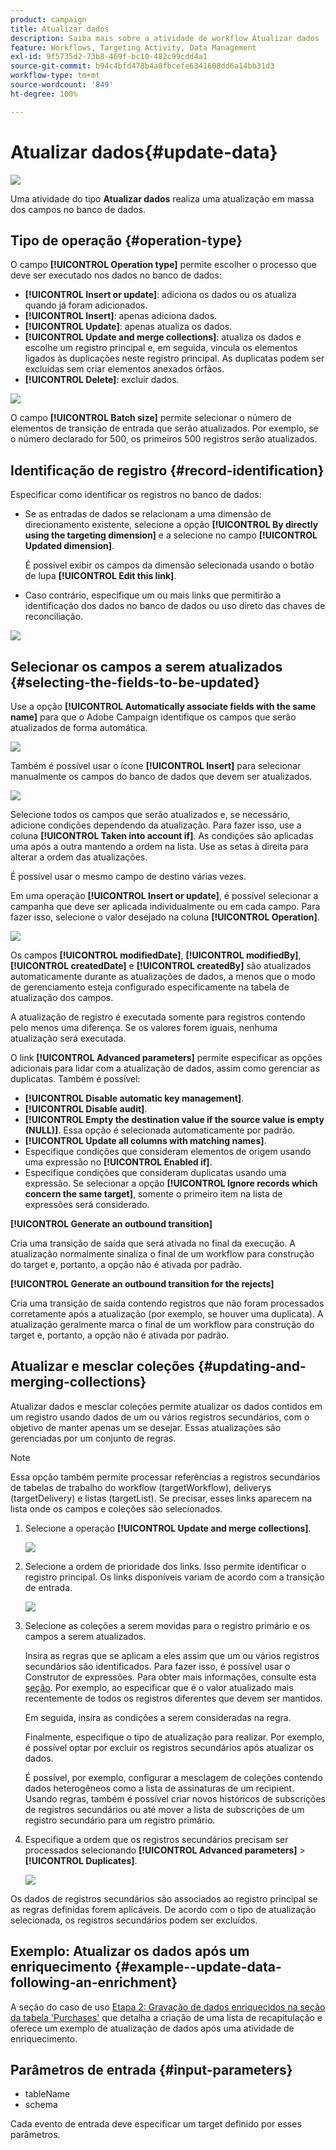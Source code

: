 ```yaml
---
product: campaign
title: Atualizar dados
description: Saiba mais sobre a atividade de workflow Atualizar dados
feature: Workflows, Targeting Activity, Data Management
exl-id: 9f5735d2-73b8-469f-bc10-482c99cdd4a1
source-git-commit: b94c4bfd478b4a8fbcefe6341608dd6a14bb31d3
workflow-type: tm+mt
source-wordcount: '849'
ht-degree: 100%

---
```


# Atualizar dados{#update-data}

![](../../assets/common.svg)

Uma atividade do tipo **Atualizar dados** realiza uma atualização em massa dos campos no banco de dados.

## Tipo de operação {#operation-type}

O campo **[!UICONTROL Operation type]** permite escolher o processo que deve ser executado nos dados no banco de dados:

* **[!UICONTROL Insert or update]**: adiciona os dados ou os atualiza quando já foram adicionados.
* **[!UICONTROL Insert]**: apenas adiciona dados.
* **[!UICONTROL Update]**: apenas atualiza os dados.
* **[!UICONTROL Update and merge collections]**: atualiza os dados e escolhe um registro principal e, em seguida, vincula os elementos ligados às duplicações neste registro principal. As duplicatas podem ser excluídas sem criar elementos anexados órfãos.
* **[!UICONTROL Delete]**: excluir dados.

![](assets/s_advuser_update_data_1.png)

O campo **[!UICONTROL Batch size]** permite selecionar o número de elementos de transição de entrada que serão atualizados. Por exemplo, se o número declarado for 500, os primeiros 500 registros serão atualizados.

## Identificação de registro {#record-identification}

Especificar como identificar os registros no banco de dados:

* Se as entradas de dados se relacionam a uma dimensão de direcionamento existente, selecione a opção **[!UICONTROL By directly using the targeting dimension]** e a selecione no campo **[!UICONTROL Updated dimension]**.

   É possível exibir os campos da dimensão selecionada usando o botão de lupa **[!UICONTROL Edit this link]**.

* Caso contrário, especifique um ou mais links que permitirão a identificação dos dados no banco de dados ou uso direto das chaves de reconciliação.

![](assets/s_advuser_update_data_2.png)

## Selecionar os campos a serem atualizados {#selecting-the-fields-to-be-updated}

Use a opção **[!UICONTROL Automatically associate fields with the same name]** para que o Adobe Campaign identifique os campos que serão atualizados de forma automática.

![](assets/s_advuser_update_data_3b.png)

Também é possível usar o ícone **[!UICONTROL Insert]** para selecionar manualmente os campos do banco de dados que devem ser atualizados.

![](assets/s_advuser_update_data_3.png)

Selecione todos os campos que serão atualizados e, se necessário, adicione condições dependendo da atualização. Para fazer isso, use a coluna **[!UICONTROL Taken into account if]**. As condições são aplicadas uma após a outra mantendo a ordem na lista. Use as setas à direita para alterar a ordem das atualizações.

É possível usar o mesmo campo de destino várias vezes.

Em uma operação **[!UICONTROL Insert or update]**, é possível selecionar a campanha que deve ser aplicada individualmente ou em cada campo. Para fazer isso, selecione o valor desejado na coluna **[!UICONTROL Operation]**.

![](assets/s_advuser_update_data_5.png)

Os campos **[!UICONTROL modifiedDate]**, **[!UICONTROL modifiedBy]**, **[!UICONTROL createdDate]** e **[!UICONTROL createdBy]** são atualizados automaticamente durante as atualizações de dados, a menos que o modo de gerenciamento esteja configurado especificamente na tabela de atualização dos campos.

A atualização de registro é executada somente para registros contendo pelo menos uma diferença. Se os valores forem iguais, nenhuma atualização será executada.

O link **[!UICONTROL Advanced parameters]** permite especificar as opções adicionais para lidar com a atualização de dados, assim como gerenciar as duplicatas. Também é possível:

* **[!UICONTROL Disable automatic key management]**.
* **[!UICONTROL Disable audit]**.
* **[!UICONTROL Empty the destination value if the source value is empty (NULL)]**. Essa opção é selecionada automaticamente por padrão.
* **[!UICONTROL Update all columns with matching names]**.
* Especifique condições que consideram elementos de origem usando uma expressão no **[!UICONTROL Enabled if]**.
* Especifique condições que consideram duplicatas usando uma expressão. Se selecionar a opção **[!UICONTROL Ignore records which concern the same target]**, somente o primeiro item na lista de expressões será considerado.

**[!UICONTROL Generate an outbound transition]**

Cria uma transição de saída que será ativada no final da execução. A atualização normalmente sinaliza o final de um workflow para construção do target e, portanto, a opção não é ativada por padrão.

**[!UICONTROL Generate an outbound transition for the rejects]**

Cria uma transição de saída contendo registros que não foram processados corretamente após a atualização (por exemplo, se houver uma duplicata). A atualização geralmente marca o final de um workflow para construção do target e, portanto, a opção não é ativada por padrão.

## Atualizar e mesclar coleções {#updating-and-merging-collections}

Atualizar dados e mesclar coleções permite atualizar os dados contidos em um registro usando dados de um ou vários registros secundários, com o objetivo de manter apenas um se desejar. Essas atualizações são gerenciadas por um conjunto de regras.

>[!NOTE]
>
>Essa opção também permite processar referências a registros secundários de tabelas de trabalho do workflow (targetWorkflow), deliverys (targetDelivery) e listas (targetList). Se precisar, esses links aparecem na lista onde os campos e coleções são selecionados.

1. Selecione a operação **[!UICONTROL Update and merge collections]**.

   ![](assets/update_and_merge_collections1.png)

1. Selecione a ordem de prioridade dos links. Isso permite identificar o registro principal. Os links disponíveis variam de acordo com a transição de entrada.

   ![](assets/update_and_merge_collections2.png)

1. Selecione as coleções a serem movidas para o registro primário e os campos a serem atualizados.

   Insira as regras que se aplicam a eles assim que um ou vários registros secundários são identificados. Para fazer isso, é possível usar o Construtor de expressões. Para obter mais informações, consulte esta [seção](../../platform/using/defining-filter-conditions.md#building-expressions). Por exemplo, ao especificar que é o valor atualizado mais recentemente de todos os registros diferentes que devem ser mantidos.

   Em seguida, insira as condições a serem consideradas na regra.

   Finalmente, especifique o tipo de atualização para realizar. Por exemplo, é possível optar por excluir os registros secundários após atualizar os dados.

   É possível, por exemplo, configurar a mesclagem de coleções contendo dados heterogêneos como a lista de assinaturas de um recipient. Usando regras, também é possível criar novos históricos de subscrições de registros secundários ou até mover a lista de subscrições de um registro secundário para um registro primário.

1. Especifique a ordem que os registros secundários precisam ser processados selecionando **[!UICONTROL Advanced parameters]** > **[!UICONTROL Duplicates]**.

   ![](assets/update_and_merge_collections3.png)

Os dados de registros secundários são associados ao registro principal se as regras definidas forem aplicáveis. De acordo com o tipo de atualização selecionada, os registros secundários podem ser excluídos.

## Exemplo: Atualizar os dados após um enriquecimento {#example--update-data-following-an-enrichment}

A seção do caso de uso [Etapa 2: Gravação de dados enriquecidos na seção da tabela &#39;Purchases&#39;](creating-a-summary-list.md#step-2--writing-enriched-data-to-the--purchases--table) que detalha a criação de uma lista de recapitulação e oferece um exemplo de atualização de dados após uma atividade de enriquecimento.

## Parâmetros de entrada {#input-parameters}

* tableName
* schema

Cada evento de entrada deve especificar um target definido por esses parâmetros.
